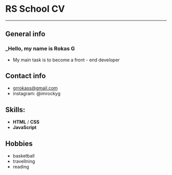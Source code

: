  # RS School CV
---
## General info
### _Hello, my name is Rokas G
* My main task is to become a front - end developer

## Contact info
- grrokass@gmail.com
- instagram: @imrockyg


## Skills:
* __HTML__ / __CSS__ 
* __JavaScript__ 


## Hobbies
- basketball
- travellning
- reading









